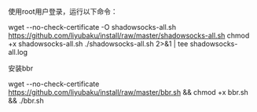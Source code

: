 使用root用户登录，运行以下命令：

wget --no-check-certificate -O shadowsocks-all.sh https://github.com/liyubaku/install/raw/master/shadowsocks-all.sh
chmod +x shadowsocks-all.sh
./shadowsocks-all.sh 2>&1 | tee shadowsocks-all.log


安装bbr

wget --no-check-certificate https://github.com/liyubaku/install/raw/master/bbr.sh && chmod +x bbr.sh && ./bbr.sh

